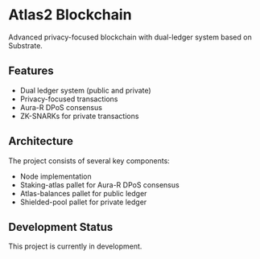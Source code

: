 # Atlas2 Blockchain

Advanced privacy-focused blockchain with dual-ledger system based on Substrate.

## Features

- Dual ledger system (public and private)
- Privacy-focused transactions
- Aura-R DPoS consensus
- ZK-SNARKs for private transactions

## Architecture

The project consists of several key components:
- Node implementation
- Staking-atlas pallet for Aura-R DPoS consensus
- Atlas-balances pallet for public ledger
- Shielded-pool pallet for private ledger

## Development Status

This project is currently in development. 